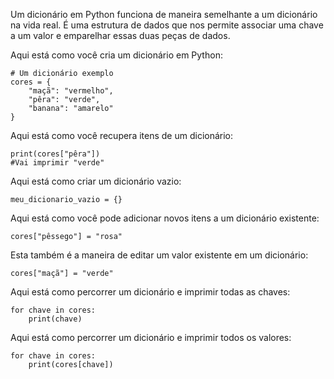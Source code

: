 Um dicionário em Python funciona de maneira semelhante a um dicionário na vida real. É uma estrutura de dados que nos permite associar uma chave a um valor e emparelhar essas duas peças de dados.

Aqui está como você cria um dicionário em Python:
```
# Um dicionário exemplo
cores = {
    "maçã": "vermelho", 
    "pêra": "verde", 
    "banana": "amarelo"
}

```

Aqui está como você recupera itens de um dicionário:
```
print(cores["pêra"])
#Vai imprimir "verde"
```

Aqui está como criar um dicionário vazio:
```
meu_dicionario_vazio = {}
```

Aqui está como você pode adicionar novos itens a um dicionário existente:

```
cores["pêssego"] = "rosa"
```

Esta também é a maneira de editar um valor existente em um dicionário:
```
cores["maçã"] = "verde"
```

Aqui está como percorrer um dicionário e imprimir todas as chaves:
```
for chave in cores:
    print(chave)
```

Aqui está como percorrer um dicionário e imprimir todos os valores:
```
for chave in cores:
    print(cores[chave])
```